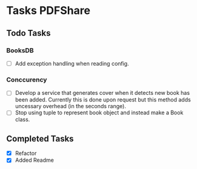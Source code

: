 # Tasks PDFShare

## **Todo Tasks**

### **BooksDB**
- [ ] Add exception handling when reading config.

### **Conccurency**
- [ ] Develop a service that generates cover when it detects new book has been added. Currently this is done upon request but this method adds uncessary overhead (in the seconds range).
- [ ] Stop using tuple to represent book object and instead make a Book class.

## **Completed Tasks**

- [X] Refactor
- [X] Added Readme 